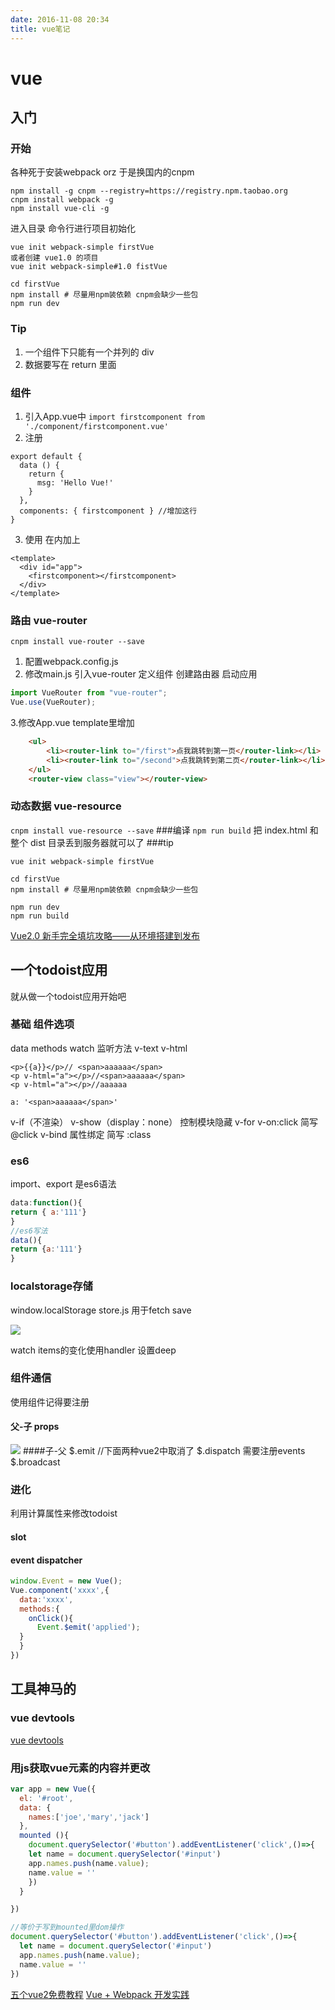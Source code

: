 ```yaml
---
date: 2016-11-08 20:34
title: vue笔记
---
```


# vue
## 入门
### 开始
各种死于安装webpack  orz
于是换国内的cnpm
```
npm install -g cnpm --registry=https://registry.npm.taobao.org
cnpm install webpack -g
npm install vue-cli -g

```
进入目录 命令行进行项目初始化
```
vue init webpack-simple firstVue
或者创建 vue1.0 的项目
vue init webpack-simple#1.0 fistVue

cd firstVue
npm install # 尽量用npm装依赖 cnpm会缺少一些包 
npm run dev
```



### Tip
1. 一个组件下只能有一个并列的 div
2. 数据要写在 return 里面

### 组件
1. 引入App.vue中 `import firstcomponent from './component/firstcomponent.vue'`
2. 注册 
```
export default {
  data () {
    return {
      msg: 'Hello Vue!'
    }
  },
  components: { firstcomponent } //增加这行
}
```
3. 使用 在<template></template>内加上
```
<template>
  <div id="app">
    <firstcomponent></firstcomponent>
  </div>
</template>
```
### 路由 vue-router
`cnpm install vue-router --save`
1. 配置webpack.config.js
2. 修改main.js 引入vue-router
定义组件
创建路由器
启动应用
```js
import VueRouter from "vue-router";
Vue.use(VueRouter);
```
3.修改App.vue
template里增加
```html
    <ul>
        <li><router-link to="/first">点我跳转到第一页</router-link></li>
        <li><router-link to="/second">点我跳转到第二页</router-link></li>
    </ul>
    <router-view class="view"></router-view>
```
### 动态数据 vue-resource
`cnpm install vue-resource --save`
###编译
`npm run build`
把 index.html 和整个 dist 目录丢到服务器就可以了
###tip
```
vue init webpack-simple firstVue

cd firstVue
npm install # 尽量用npm装依赖 cnpm会缺少一些包 

npm run dev
npm run build
```
[Vue2.0 新手完全填坑攻略——从环境搭建到发布](http://www.jianshu.com/p/5ba253651c3b)



## 一个todoist应用
就从做一个todoist应用开始吧


### 基础 组件选项
data
methods
watch 监听方法
v-text v-html  
```
<p>{{a}}</p>// <span>aaaaaa</span>
<p v-html="a"></p>//<span>aaaaaa</span>
<p v-html="a"></p>//aaaaaa

a: '<span>aaaaaa</span>'
```
v-if（不渲染） v-show（display：none） 控制模块隐藏
v-for
v-on:click 简写 @click
v-bind 属性绑定 简写 :class

### es6
import、export 是es6语法 
```js
data:function(){
return { a:'111'}
}
//es6写法
data(){
return {a:'111'}
}
```  
### localstorage存储
window.localStorage
store.js 用于fetch save

![](~/21-12-25.jpg)

watch items的变化使用handler 设置deep 
### 组件通信
使用组件记得要注册

#### 父-子 props
![](~/21-26-32.jpg)
####子-父
$.emit
//下面两种vue2中取消了
$.dispatch 需要注册events
$.broadcast

### 进化
利用计算属性来修改todoist
#### slot
#### event dispatcher

```js
window.Event = new Vue();
Vue.component('xxxx',{
  data:'xxxx',
  methods:{
    onClick(){
      Event.$emit('applied');
  }
  }
})
```
## 工具神马的
### vue devtools
[vue devtools](https://github.com/vuejs/vue-devtools)

### 用js获取vue元素的内容并更改
```js
var app = new Vue({
  el: '#root',
  data: {
    names:['joe','mary','jack']
  },
  mounted (){
    document.querySelector('#button').addEventListener('click',()=>{
    let name = document.querySelector('#input')
    app.names.push(name.value);
    name.value = ''
    })
  }

})

//等价于写到mounted里dom操作
document.querySelector('#button').addEventListener('click',()=>{
  let name = document.querySelector('#input')
  app.names.push(name.value);
  name.value = ''
})

```

[五个vue2免费教程](https://gold.xitu.io/post/584cc93b8e450a006ac2196d)
[Vue + Webpack 开发实践](https://cinwell.com/post/vue-webpack/)